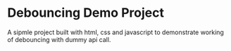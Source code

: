 # Debouncing Demo Project

A sipmle project built with html, css and javascript to demonstrate working of debouncing with dummy api call.